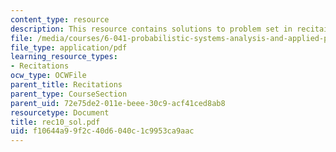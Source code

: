 ```yaml
---
content_type: resource
description: This resource contains solutions to problem set in recitaion ten.
file: /media/courses/6-041-probabilistic-systems-analysis-and-applied-probability-spring-2006/f10644a99f2c40d6040c1c9953ca9aac_rec10_sol.pdf
file_type: application/pdf
learning_resource_types:
- Recitations
ocw_type: OCWFile
parent_title: Recitations
parent_type: CourseSection
parent_uid: 72e75de2-011e-beee-30c9-acf41ced8ab8
resourcetype: Document
title: rec10_sol.pdf
uid: f10644a9-9f2c-40d6-040c-1c9953ca9aac
---
```


